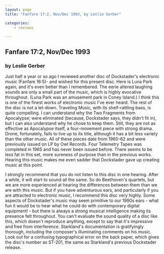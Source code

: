 ```yaml
---
layout: page
title: "Fanfare 17:2, Nov/Dec 1993, by Leslie Gerber"

categories:
    - reviews

---
```


## Fanfare 17:2, Nov/Dec 1993

### by Leslie Gerber

Just half a year or so ago I reviewed another disc of Dockstader's electronic music (Fanfare 16:5)- and wished for this present disc. Here is Luna Park again, and it's even better than I remembered. The eerie altered laughing sounds are only a small part of the music, which is highly evocative throughout. (Luna Park was an amusement park in Coney Island.) I think this is one of the finest works of electronic music I've ever heard. The rest of the disc is not a let-down. Traveling Music, with its shelf-rattling bass, is quite compelling. I can understand why the Two Fragments from Apocalypse; were eliminated (because, Dockstader says, they didn't fit in), but I can also understand why he chose to keep them. Still, they are not as effective as Apocalypse itself, a four-movement piece with strong drama. Drone, fortunately, fails to live up to its title, although it has a bit less variety than the other music. All of these pieces date from 1960-62 and were previously issued on LP by Owl Records. Four Telemetry Tapes was completed in 1965 and has never been issued before. There seems to be less fat in this set, more sureness of purpose than in the previous works. Hearing this music makes me even sadder that Dockstader gave up creating music at this point.

I strongly recommend that you do not listen to this disc in one hearing. After a while, it will start to sound all the same. So do Beethoven's quartets, but we are more experienced at hearing the differences between them than we are with this music. But if you have adventurous ears, and particularly if you are attracted to electronic music, I recommend this disc very highly. Some aspects of Dockstader's music may seem primitive to our 1990s ears - what fun it would be to hear what he could do with contemporary digital equipment! - but there is always a strong musical intelligence making its presence felt throughout. You can't evaluate the sound quality of a disc like this, which doesn't reproduce anything, except to say that it's impressive and free from interference. Starkland's documentation is gratifyingly thorough, including the composer's illuminating comments on his music. Look out for a confusing typographical error on the back paper, which gives the disc's number as ST-201, the same as Starkland's previous Dockstader release.

